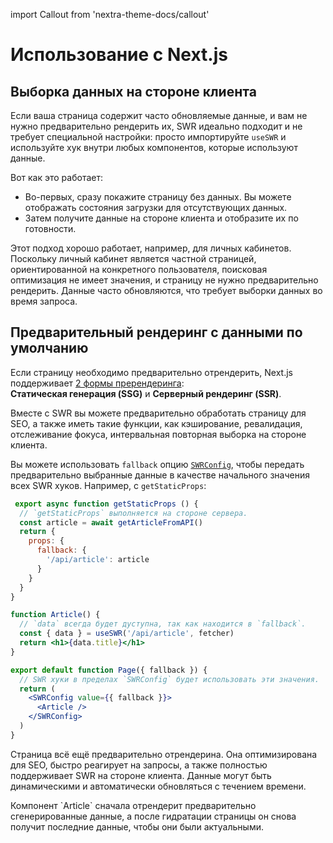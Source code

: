 import Callout from 'nextra-theme-docs/callout'

# Использование с Next.js

## Выборка данных на стороне клиента

Если ваша страница содержит часто обновляемые данные, и вам не нужно предварительно рендерить их, SWR идеально подходит и не требует специальной настройки: просто импортируйте `useSWR` и используйте хук внутри любых компонентов, которые используют данные.

Вот как это работает:

- Во-первых, сразу покажите страницу без данных. Вы можете отображать состояния загрузки для отсутствующих данных.
- Затем получите данные на стороне клиента и отобразите их по готовности.

Этот подход хорошо работает, например, для личных кабинетов. Поскольку личный кабинет является частной страницей, ориентированной на конкретного пользователя, поисковая оптимизация не имеет значения, и страницу не нужно предварительно рендерить. Данные часто обновляются, что требует выборки данных во время запроса.

## Предварительный рендеринг с данными по умолчанию

Если страницу необходимо предварительно отрендерить, Next.js поддерживает [2 формы пререндеринга](https://nextjs.org/docs/basic-features/data-fetching):  
**Статическая генерация (SSG)** и **Серверный рендеринг (SSR)**.

Вместе с SWR вы можете предварительно обработать страницу для SEO, а также иметь такие функции, как кэширование, ревалидация, отслеживание фокуса, интервальная повторная выборка на стороне клиента.

Вы можете использовать `fallback` опцию [`SWRConfig`](/docs/global-configuration), чтобы передать предварительно выбранные данные в качестве начального значения всех SWR хуков. Например, с `getStaticProps`:

```jsx
 export async function getStaticProps () {
  // `getStaticProps` выполняется на стороне сервера.
  const article = await getArticleFromAPI()
  return {
    props: {
      fallback: {
        '/api/article': article
      }
    }
  }
}

function Article() {
  // `data` всегда будет дуступна, так как находится в `fallback`.
  const { data } = useSWR('/api/article', fetcher)
  return <h1>{data.title}</h1>
}

export default function Page({ fallback }) {
  // SWR хуки в пределах `SWRConfig` будет использовать эти значения.
  return (
    <SWRConfig value={{ fallback }}>
      <Article />
    </SWRConfig>
  )
}
```

Страница всё ещё предварительно отрендерина. Она оптимизирована для SEO, быстро реагирует на запросы, а также полностью поддерживает SWR на стороне клиента. Данные могут быть динамическими и автоматически обновляться с течением времени.

<Callout emoji="💡">
  Компонент `Article` сначала отрендерит предварительно сгенерированные данные, а после гидратации страницы он снова получит последние данные, чтобы они были актуальными.
</Callout>
